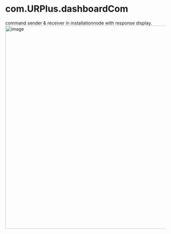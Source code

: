 # com.URPlus.dashboardCom
command sender &amp; receiver in installationnode with response display.
<img width="639" alt="image" src="https://user-images.githubusercontent.com/64196646/209780989-652a8eca-b18a-4547-9fbc-46714c49df92.png">
